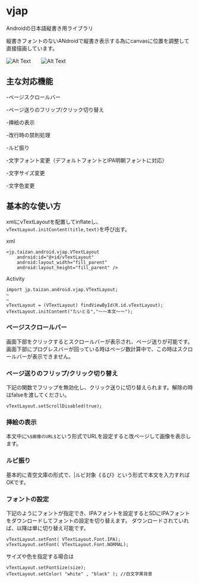 # vjap
Androidの日本語縦書き用ライブラリ

縦書きフォントのないANdroidで縦書き表示する為にcanvasに位置を調整して直接描画しています。

![Alt Text](https://github.com/taizan/vjap/blob/garage/capture.jpg)　　![Alt Text](https://github.com/taizan/vjap/blob/garage/capture3.gif)

## 主な対応機能

-ページスクロールバー

-ページ送りのフリップ/クリック切り替え

-挿絵の表示

-改行時の禁則処理

-ルビ振り

-文字フォント変更（デフォルトフォントとIPA明朝フォントに対応）

-文字サイズ変更

-文字色変更


## 基本的な使い方
xmlにvTextLayoutを配置してinflateし、`vTextLayout.initContent(title,text)`を呼び出す。

xml

    <jp.taizan.android.vjap.VTextLayout
        android:id="@+id/vTextLayout"
        android:layout_width="fill_parent"
        android:layout_height="fill_parent" />

Activity

    import jp.taizan.android.vjap.VTextLayout;
    ~
    ~
    vTextLayout = (VTextLayout) findViewById(R.id.vTextLayout);
    vTextLayout.initContent("たいとる","〜〜本文〜〜");


### ページスクロールバー
画面下部をクリックするとスクロールバーが表示され、ページ送りが可能です。
画面下部にプログレスバーが回っている時はページ数計算中で、この時はスクロールバーが表示できません。

### ページ送りのフリップ/クリック切り替え
下記の関数でフリップを無効化し、クリック送りに切り替えられます。解除の時はfalseを渡してください。

    vTextLayout.setScrollDisabled(true);

### 挿絵の表示
本文中に`%$画像のURL$`という形式でURLを設定すると改ページして画像を表示します。

    
### ルビ振り
基本的に青空文庫の形式で、|ルビ対象《るび》という形式で本文を入力すればOKです。

### フォントの設定
下記のようにフォントが指定でき、IPAフォントを設定するとSDにIPAフォントをダウンロードしてフォントの設定を切り替えます。
ダウンロードされていれば、以降は単に切り替え可能です。

    vTextLayout.setFont( VTextLayout.Font.IPA);
    vTextLayout.setFont( VTextLayout.Font.NORMAL);
    
サイズや色を指定する場合は

    vTextLayout.setFontSize(size);
    vTextLayout.setColor( "white" , "black" ); //白文字黒背景
    

